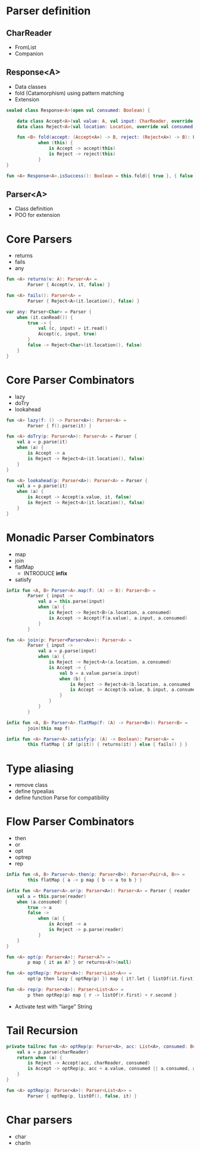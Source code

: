 # Parser definition 

## CharReader

- FromList
- Companion

## Response&lt;A>

- Data classes
- fold (Catamorphism) using pattern matching
- Extension

```kotlin
sealed class Response<A>(open val consumed: Boolean) {

    data class Accept<A>(val value: A, val input: CharReader, override val consumed: Boolean) : Response<A>(consumed)
    data class Reject<A>(val location: Location, override val consumed: Boolean) : Response<A>(consumed)

    fun <B> fold(accept: (Accept<A>) -> B, reject: (Reject<A>) -> B): B =
            when (this) {
                is Accept -> accept(this)
                is Reject -> reject(this)
            }
}

fun <A> Response<A>.isSuccess(): Boolean = this.fold({ true }, { false })
```

## Parser&lt;A>

- Class definition
- POO for extension

# Core Parsers

- returns
- fails
- any

```kotlin
fun <A> returns(v: A): Parser<A> =
        Parser { Accept(v, it, false) }

fun <A> fails(): Parser<A> =
        Parser { Reject<A>(it.location(), false) }

var any: Parser<Char> = Parser {
    when (it.canRead()) {
        true -> {
            val (c, input) = it.read()
            Accept(c, input, true)
        }
        false -> Reject<Char>(it.location(), false)
    }
}
```

# Core Parser Combinators

- lazy
- doTry
- lookahead

```kotlin
fun <A> lazy(f: () -> Parser<A>): Parser<A> =
        Parser { f().parse(it) }

fun <A> doTry(p: Parser<A>): Parser<A> = Parser {
    val a = p.parse(it)
    when (a) {
        is Accept -> a
        is Reject -> Reject<A>(it.location(), false)
    }
}

fun <A> lookahead(p: Parser<A>): Parser<A> = Parser {
    val a = p.parse(it)
    when (a) {
        is Accept -> Accept(a.value, it, false)
        is Reject -> Reject<A>(it.location(), false)
    }
}
```

# Monadic Parser Combinators

- map
- join
- flatMap
    - INTRODUCE **infix** 
- satisfy

```kotlin
infix fun <A, B> Parser<A>.map(f: (A) -> B): Parser<B> =
        Parser { input ->
            val a = this.parse(input)
            when (a) {
                is Reject -> Reject<B>(a.location, a.consumed)
                is Accept -> Accept(f(a.value), a.input, a.consumed)
            }
        }

fun <A> join(p: Parser<Parser<A>>): Parser<A> =
        Parser { input ->
            val a = p.parse(input)
            when (a) {
                is Reject -> Reject<A>(a.location, a.consumed)
                is Accept -> {
                    val b = a.value.parse(a.input)
                    when (b) {
                        is Reject -> Reject<A>(b.location, a.consumed || b.consumed)
                        is Accept -> Accept(b.value, b.input, a.consumed || b.consumed)
                    }
                }
            }
        }

infix fun <A, B> Parser<A>.flatMap(f: (A) -> Parser<B>): Parser<B> =
        join(this map f)

infix fun <A> Parser<A>.satisfy(p: (A) -> Boolean): Parser<A> =
        this flatMap { if (p(it)) { returns(it) } else { fails() } }
```
# Type aliasing

- remove class
- define typealias
- define function Parse for compatibility

# Flow Parser Combinators

- then 
- or
- opt
- optrep
- rep

```kotlin
infix fun <A, B> Parser<A>.then(p: Parser<B>): Parser<Pair<A, B>> =
        this flatMap { a -> p map { b -> a to b } }

infix fun <A> Parser<A>.or(p: Parser<A>): Parser<A> = Parser { reader ->
    val a = this.parse(reader)
    when (a.consumed) {
        true -> a
        false ->
            when (a) {
                is Accept -> a
                is Reject -> p.parse(reader)
            }
    }
}

fun <A> opt(p: Parser<A>): Parser<A?> =
        p map { it as A? } or returns<A?>(null)

fun <A> optRep(p: Parser<A>): Parser<List<A>> =
        opt(p then lazy { optRep(p) }) map { it?.let { listOf(it.first) + it.second } ?: listOf() }

fun <A> rep(p: Parser<A>): Parser<List<A>> =
        p then optRep(p) map { r -> listOf(r.first) + r.second }
```

- Activate test with "large" String 

# Tail Recursion

```kotlin
private tailrec fun <A> optRep(p: Parser<A>, acc: List<A>, consumed: Boolean, charReader: CharReader): Response<List<A>> {
    val a = p.parse(charReader)
    return when (a) {
        is Reject -> Accept(acc, charReader, consumed)
        is Accept -> optRep(p, acc + a.value, consumed || a.consumed, a.input)
    }
}

fun <A> optRep(p: Parser<A>): Parser<List<A>> =
        Parser { optRep(p, listOf(), false, it) }
```

# Char parsers

- char
- charIn

